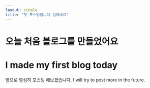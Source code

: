 ```yaml
---
layout: single
title: "첫 포스팅입니다 설레네요"
---
```


# 오늘 처음 블로그를 만들었어요 #
# I made my first blog today #

앞으로 열심히 포스팅 해보겠습니다.
I will try to post more in the future.
